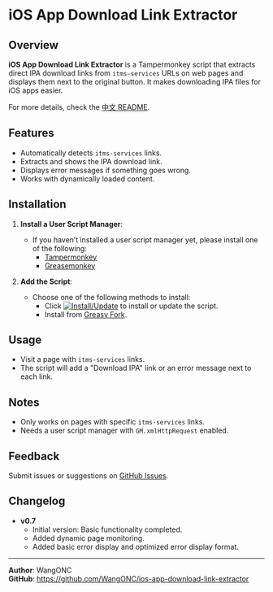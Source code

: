 # iOS App Download Link Extractor

## Overview
**iOS App Download Link Extractor** is a Tampermonkey script that extracts direct IPA download links from `itms-services` URLs on web pages and displays them next to the original button. It makes downloading IPA files for iOS apps easier.

For more details, check the [中文 README](https://github.com/WangONC/ios-app-download-link-extractor/blob/main/README-zh.md).

## Features
- Automatically detects `itms-services` links.
- Extracts and shows the IPA download link.
- Displays error messages if something goes wrong.
- Works with dynamically loaded content.

## Installation
1. **Install a User Script Manager**:
   - If you haven’t installed a user script manager yet, please install one of the following:
     - [Tampermonkey](https://www.tampermonkey.net/)
     - [Greasemonkey](https://addons.mozilla.org/en-US/firefox/addon/greasemonkey/)

2. **Add the Script**:
   - Choose one of the following methods to install:
     - Click [![Install/Update](https://img.shields.io/badge/Install%2FUpdate-blue?style=flat)](https://raw.githubusercontent.com/WangONC/ios-app-download-link-extractor/main/ipa.user.js) to install or update the script.
     - Install from [Greasy Fork](https://greasyfork.org/zh-CN/scripts/528616-ios-app-download-link-extractor).

## Usage
- Visit a page with `itms-services` links.
- The script will add a "Download IPA" link or an error message next to each link.

## Notes
- Only works on pages with specific `itms-services` links.
- Needs a user script manager with `GM.xmlHttpRequest` enabled.

## Feedback
Submit issues or suggestions on [GitHub Issues](https://github.com/WangONC/ios-app-download-link-extractor/issues).

## Changelog
- **v0.7**
  - Initial version: Basic functionality completed.
  - Added dynamic page monitoring.
  - Added basic error display and optimized error display format.

---

**Author**: WangONC  
**GitHub**: https://github.com/WangONC/ios-app-download-link-extractor
